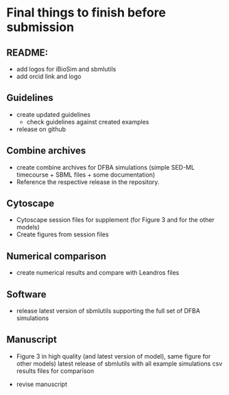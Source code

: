 # Final things to finish before submission

## README:
- add logos for iBioSim and sbmlutils
- add orcid link and logo

## Guidelines
- create updated guidelines 
  - check guidelines against created examples
- release on github

## Combine archives
- create combine archives for DFBA simulations (simple SED-ML timecourse + SBML files + some documentation)
- Reference the respective release in the repository.

## Cytoscape
- Cytoscape session files for supplement (for Figure 3 and for the other models)
- Create figures from session files

## Numerical comparison
- create numerical results and compare with Leandros files

## Software
- release latest version of sbmlutils supporting the full set of DFBA simulations

## Manuscript
- Figure 3 in high quality (and latest version of model), same figure for other models) 
latest release of sbmlutils with all example simulations
csv results files for comparison

- revise manuscript

